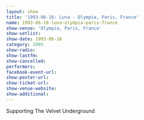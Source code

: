 ```yaml
---
layout: show
title: '1993-06-16: Luna - Olympia, Paris, France'
name: 1993-06-16-luna-olympia-paris-france
show-venue: 'Olympia, Paris, France'
show-setlist: 
show-date: 1993-06-16
category: 1993
show-radio: 
show-lastfm: 
show-cancelled: 
performers: 
facebook-event-url: 
show-poster-url: 
show-ticket-url: 
show-venue-website: 
show-additional: 
---
```


Supporting The Velvet Underground